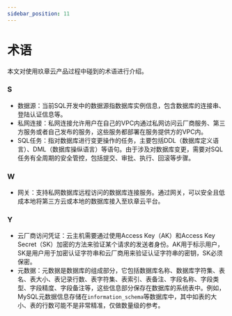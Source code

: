 ```yaml
---
sidebar_position: 11
---
```




# 术语

本文对使用玖章云产品过程中碰到的术语进行介绍。

### S

- 数据源：当前SQL开发中的数据源指数据库实例信息，包含数据库的连接串、登陆认证信息等。
- 私网连接：私网连接允许用户在自己的VPC内通过私网访问云厂商服务、第三方服务或者自己发布的服务，这些服务都部署在服务提供方的VPC内。
- SQL任务：指对数据库进行变更操作的任务，主要包括DDL（数据库定义语言）、DML（数据库操纵语言）等语句。由于涉及对数据库变更，需要对SQL任务有全周期的安全管控，包括提交、审批、执行、回滚等步骤。

### W

- 网关：支持私网数据库远程访问的数据库连接服务。通过网关，可以安全且低成本地将第三方云或本地的数据库接入至玖章云平台。

### Y

- 云厂商访问凭证：云主机需要通过使用Access Key（AK）和Access Key Secret（SK）加密的方法来验证某个请求的发送者身份。AK用于标示用户，SK是用户用于加密认证字符串和云厂商用来验证认证字符串的密钥，SK必须保密。
- 元数据：元数据是数据库的组成部分，它包括数据库名称、数据库字符集、表名、表大小、表记录行数、表字符集、表索引、表备注、字段名称、字段类型、字段精度、字段备注等，这些信息部分保存在数据库的系统表中。例如，MySQL元数据信息存储在`information_schema`等数据库中，其中如表的大小、表的行数可能不是非常精准，仅做数量级的参考。